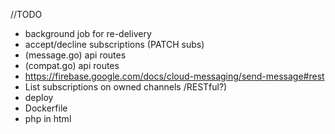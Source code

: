 

//TODO


 - background job for re-delivery
 - accept/decline subscriptions (PATCH subs)
 - (message.go) api routes
 - (compat.go) api routes
 - https://firebase.google.com/docs/cloud-messaging/send-message#rest
 - List subscriptions on owned channels /RESTful?)
 - deploy
 - Dockerfile
 - php in html